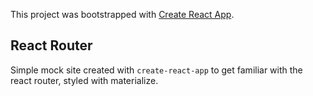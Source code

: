 This project was bootstrapped with [Create React App](https://github.com/facebook/create-react-app).

## React Router

Simple mock site created with `create-react-app` to get familiar with the react router, styled with materialize.
